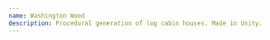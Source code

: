 ```yaml
---
name: Washington Wood
description: Procedural generation of log cabin houses. Made in Unity.
---
```

